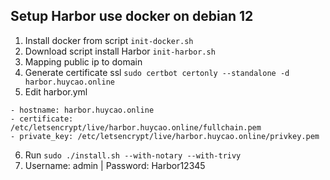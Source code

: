 ## Setup Harbor use docker on debian 12

1. Install docker from script `init-docker.sh`
2. Download script install Harbor `init-harbor.sh`
3. Mapping public ip to domain
4. Generate certificate ssl `sudo certbot certonly --standalone -d harbor.huycao.online`
5. Edit harbor.yml

```
- hostname: harbor.huycao.online
- certificate: /etc/letsencrypt/live/harbor.huycao.online/fullchain.pem
- private_key: /etc/letsencrypt/live/harbor.huycao.online/privkey.pem
```

6. Run `sudo ./install.sh --with-notary --with-trivy`
7. Username: admin | Password: Harbor12345
